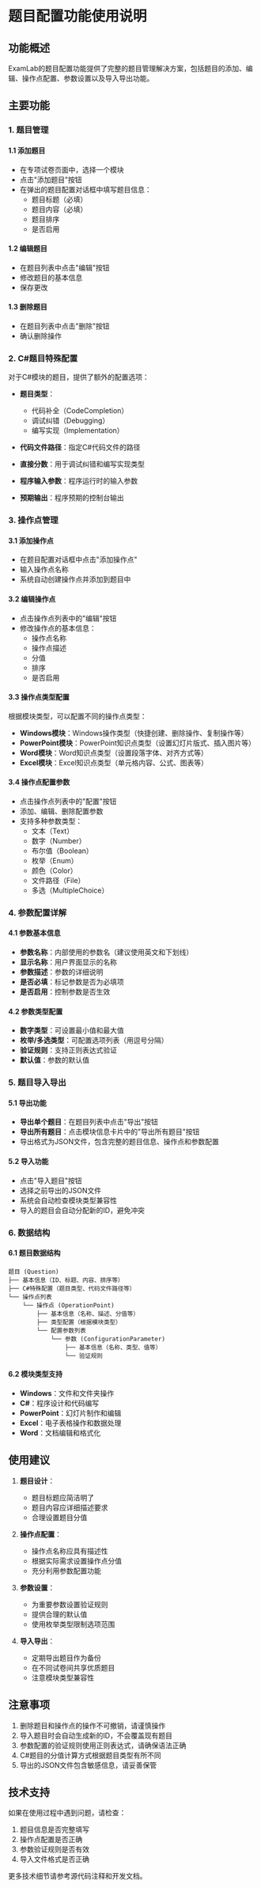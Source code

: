 # 题目配置功能使用说明

## 功能概述

ExamLab的题目配置功能提供了完整的题目管理解决方案，包括题目的添加、编辑、操作点配置、参数设置以及导入导出功能。

## 主要功能

### 1. 题目管理

#### 1.1 添加题目
- 在专项试卷页面中，选择一个模块
- 点击"添加题目"按钮
- 在弹出的题目配置对话框中填写题目信息：
  - 题目标题（必填）
  - 题目内容（必填）
  - 题目排序
  - 是否启用

#### 1.2 编辑题目
- 在题目列表中点击"编辑"按钮
- 修改题目的基本信息
- 保存更改

#### 1.3 删除题目
- 在题目列表中点击"删除"按钮
- 确认删除操作

### 2. C#题目特殊配置

对于C#模块的题目，提供了额外的配置选项：

- **题目类型**：
  - 代码补全（CodeCompletion）
  - 调试纠错（Debugging）
  - 编写实现（Implementation）

- **代码文件路径**：指定C#代码文件的路径
- **直接分数**：用于调试纠错和编写实现类型
- **程序输入参数**：程序运行时的输入参数
- **预期输出**：程序预期的控制台输出

### 3. 操作点管理

#### 3.1 添加操作点
- 在题目配置对话框中点击"添加操作点"
- 输入操作点名称
- 系统自动创建操作点并添加到题目中

#### 3.2 编辑操作点
- 点击操作点列表中的"编辑"按钮
- 修改操作点的基本信息：
  - 操作点名称
  - 操作点描述
  - 分值
  - 排序
  - 是否启用

#### 3.3 操作点类型配置
根据模块类型，可以配置不同的操作点类型：

- **Windows模块**：Windows操作类型（快捷创建、删除操作、复制操作等）
- **PowerPoint模块**：PowerPoint知识点类型（设置幻灯片版式、插入图片等）
- **Word模块**：Word知识点类型（设置段落字体、对齐方式等）
- **Excel模块**：Excel知识点类型（单元格内容、公式、图表等）

#### 3.4 操作点配置参数
- 点击操作点列表中的"配置"按钮
- 添加、编辑、删除配置参数
- 支持多种参数类型：
  - 文本（Text）
  - 数字（Number）
  - 布尔值（Boolean）
  - 枚举（Enum）
  - 颜色（Color）
  - 文件路径（File）
  - 多选（MultipleChoice）

### 4. 参数配置详解

#### 4.1 参数基本信息
- **参数名称**：内部使用的参数名（建议使用英文和下划线）
- **显示名称**：用户界面显示的名称
- **参数描述**：参数的详细说明
- **是否必填**：标记参数是否为必填项
- **是否启用**：控制参数是否生效

#### 4.2 参数类型配置
- **数字类型**：可设置最小值和最大值
- **枚举/多选类型**：可配置选项列表（用逗号分隔）
- **验证规则**：支持正则表达式验证
- **默认值**：参数的默认值

### 5. 题目导入导出

#### 5.1 导出功能
- **导出单个题目**：在题目列表中点击"导出"按钮
- **导出所有题目**：点击模块信息卡片中的"导出所有题目"按钮
- 导出格式为JSON文件，包含完整的题目信息、操作点和参数配置

#### 5.2 导入功能
- 点击"导入题目"按钮
- 选择之前导出的JSON文件
- 系统会自动检查模块类型兼容性
- 导入的题目会自动分配新的ID，避免冲突

### 6. 数据结构

#### 6.1 题目数据结构
```
题目 (Question)
├── 基本信息（ID、标题、内容、排序等）
├── C#特殊配置（题目类型、代码文件路径等）
└── 操作点列表
    └── 操作点 (OperationPoint)
        ├── 基本信息（名称、描述、分值等）
        ├── 类型配置（根据模块类型）
        └── 配置参数列表
            └── 参数 (ConfigurationParameter)
                ├── 基本信息（名称、类型、值等）
                └── 验证规则
```

#### 6.2 模块类型支持
- **Windows**：文件和文件夹操作
- **C#**：程序设计和代码编写
- **PowerPoint**：幻灯片制作和编辑
- **Excel**：电子表格操作和数据处理
- **Word**：文档编辑和格式化

## 使用建议

1. **题目设计**：
   - 题目标题应简洁明了
   - 题目内容应详细描述要求
   - 合理设置题目分值

2. **操作点配置**：
   - 操作点名称应具有描述性
   - 根据实际需求设置操作点分值
   - 充分利用参数配置功能

3. **参数设置**：
   - 为重要参数设置验证规则
   - 提供合理的默认值
   - 使用枚举类型限制选项范围

4. **导入导出**：
   - 定期导出题目作为备份
   - 在不同试卷间共享优质题目
   - 注意模块类型兼容性

## 注意事项

1. 删除题目和操作点的操作不可撤销，请谨慎操作
2. 导入题目时会自动生成新的ID，不会覆盖现有题目
3. 参数配置的验证规则使用正则表达式，请确保语法正确
4. C#题目的分值计算方式根据题目类型有所不同
5. 导出的JSON文件包含敏感信息，请妥善保管

## 技术支持

如果在使用过程中遇到问题，请检查：
1. 题目信息是否完整填写
2. 操作点配置是否正确
3. 参数验证规则是否有效
4. 导入文件格式是否正确

更多技术细节请参考源代码注释和开发文档。
